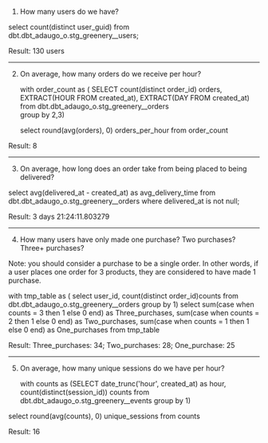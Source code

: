 1. How many users do we have?


select count(distinct user_guid) 
from dbt.dbt_adaugo_o.stg_greenery__users;

Result: 130 users

------------------------------------------------------------------------

2. On average, how many orders do we receive per hour?


	with order_count as (
	SELECT count(distinct order_id) orders, 
			EXTRACT(HOUR FROM created_at), EXTRACT(DAY FROM created_at)
		from dbt.dbt_adaugo_o.stg_greenery__orders  
		group by 2,3)
		
	select round(avg(orders), 0) orders_per_hour from order_count

Result:
8

-----------------------------------------------------------------------------
3. On average, how long does an order take from being placed to being delivered?


select avg(delivered_at - created_at) as avg_delivery_time 
from dbt.dbt_adaugo_o.stg_greenery__orders
where delivered_at is not null;

Result:
3 days 21:24:11.803279

--------------------------------------------------------------------------------
4. How many users have only made one purchase? Two purchases? Three+ purchases?

Note: you should consider a purchase to be a single order. In other words, if a user places one order for 3 products, they are considered to have made 1 purchase.


with tmp_table as (
select user_id, count(distinct order_id)counts 
from dbt.dbt_adaugo_o.stg_greenery__orders
group by 1)
select sum(case when counts = 3 then 1 else 0 end) as Three_purchases,
       sum(case when counts = 2 then 1 else 0 end) as Two_purchases,
       sum(case when counts = 1 then 1 else 0 end) as One_purchases
  from tmp_table

Result: Three_purchases: 34; 
        Two_purchases: 28; 
        One_purchase: 25

-------------------------------------------------------------------------
5. On average, how many unique sessions do we have per hour?


	with counts as 
	(SELECT date_trunc('hour',  created_at) as hour, 
    count(distinct(session_id)) counts
	from  dbt.dbt_adaugo_o.stg_greenery__events
	group by 1)
  
  select round(avg(counts), 0) unique_sessions from counts

Result:
  16